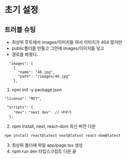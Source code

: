 # 초기 설정

<h2>트러블 슈팅</h2>

- 최상위 루트에서 images/이미지들 여서 이미지가 404 떴지만
- public폴더를 만들고 그안에 images/이미지를 넣고
- 경로를 바꿨다.

```
  "images": [
    {
      "name": "48.jpg",
      "path": "/images/48.jpg"
    },
```

1. npm init -y package.json

```
"license": "MIT",

 "scripts": {
    "dev": "next dev"  // 바꾸기
  },
```

2. npm install, next, react-dom 최신 버전 다운

```
npm install react@latest next@latest react-dom@latest
```

3. 최상위 폴더에 파일 app/page.tsx 생성
4. npm run dev 타입스크립트 다운 끝

